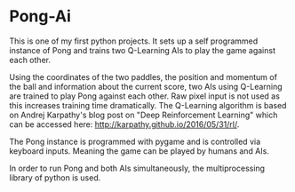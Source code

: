 # Pong-Ai
This is one of my first python projects. It sets up a self programmed instance of Pong and trains two Q-Learning AIs to play the game against each other.

Using the coordinates of the two paddles, the position and momentum of the ball and information about the current score, two AIs using Q-Learning are trained to play Pong against each other. Raw pixel input is not used as this increases training time dramatically. The Q-Learning algorithm is based on Andrej Karpathy's blog post on "Deep Reinforcement Learning" which can be accessed here: http://karpathy.github.io/2016/05/31/rl/.

The Pong instance is programmed with pygame and is controlled via keyboard inputs. Meaning the game can be played by humans and AIs. 

In order to run Pong and both AIs simultaneously, the multiprocessing library of python is used. 
